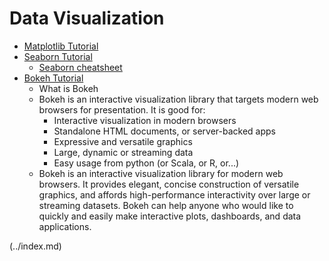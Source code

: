 # Data Visualization

- [Matplotlib Tutorial](https://github.com/rougier/matplotlib-tutorial)
- [Seaborn Tutorial](https://seaborn.pydata.org/tutorial.html)
  - [Seaborn cheatsheet](https://s3.amazonaws.com/assets.datacamp.com/blog_assets/Python_Seaborn_Cheat_Sheet.pdf)
- [Bokeh Tutorial](https://hub.gke2.mybinder.org/user/bokeh-bokeh-notebooks-mnh2mjac/notebooks/tutorial/00%20-%20Introduction%20and%20Setup.ipynb)
  - What is Bokeh
  - Bokeh is an interactive visualization library that targets modern web browsers for presentation. It is good for:
    - Interactive visualization in modern browsers
    - Standalone HTML documents, or server-backed apps
    - Expressive and versatile graphics
    - Large, dynamic or streaming data
    - Easy usage from python (or Scala, or R, or...)
  - Bokeh is an interactive visualization library for modern web browsers. It provides elegant, concise construction of versatile graphics, and affords high-performance interactivity over large or streaming datasets. Bokeh can help anyone who would like to quickly and easily make interactive plots, dashboards, and data applications.

 (../index.md)
